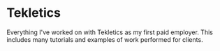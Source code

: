 # Tekletics
Everything I've worked on with Tekletics as my first paid employer.
This includes many tutorials and examples of work performed for clients.
